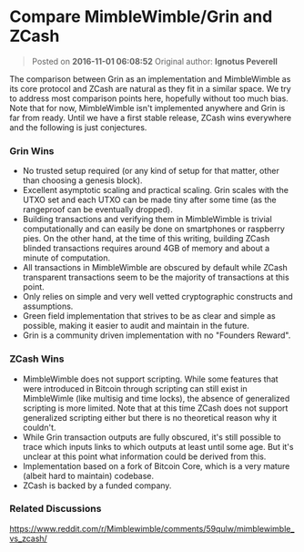 # Compare MimbleWimble/Grin and ZCash
> Posted on **2016-11-01 06:08:52**    Original author: **Ignotus Peverell**

The comparison between Grin as an implementation and MimbleWimble as its core protocol and ZCash are natural as they fit in a similar space. We try to address most comparison points here, hopefully without too much bias. Note that for now, MimbleWimble isn't implemented anywhere and Grin is far from ready. Until we have a first stable release, ZCash wins everywhere and the following is just conjectures.

### Grin Wins

- No trusted setup required (or any kind of setup for that matter, other than choosing a genesis block).
- Excellent asymptotic scaling and practical scaling. Grin scales with the UTXO set and each UTXO can be made tiny after some time (as the rangeproof can be eventually dropped).
- Building transactions and verifying them in MimbleWimble is trivial computationally and can easily be done on smartphones or raspberry pies. On the other hand, at the time of this writing, building ZCash blinded transactions requires around 4GB of memory and about a minute of computation.
- All transactions in MimbleWimble are obscured by default while ZCash transparent transactions seem to be the majority of transactions at this point.
- Only relies on simple and very well vetted cryptographic constructs and assumptions.
- Green field implementation that strives to be as clear and simple as possible, making it easier to audit and maintain in the future.
 - Grin is a community driven implementation with no "Founders Reward".

### ZCash Wins

- MimbleWimble does not support scripting. While some features that were introduced in Bitcoin through scripting can still exist in MimbleWimle (like multisig and time locks), the absence of generalized scripting is more limited. Note that at this time ZCash does not support generalized scripting either but there is no theoretical reason why it couldn't.
- While Grin transaction outputs are fully obscured, it's still possible to trace which inputs links to which outputs at least until some age. But it's unclear at this point what information could be derived from this.
- Implementation based on a fork of Bitcoin Core, which is a very mature (albeit hard to maintain) codebase.
- ZCash is backed by a funded company.

### Related Discussions

https://www.reddit.com/r/Mimblewimble/comments/59qulw/mimblewimble_vs_zcash/
